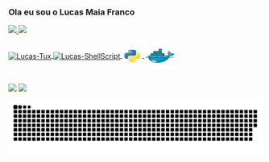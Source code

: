 ### Ola eu sou o Lucas Maia Franco

 <div>
  <a href="https://github.com/lucasmaiafranco">
  <img height="150em" src="https://github-readme-stats.vercel.app/api?username=lucasmaiafranco&show_icons=true&theme=chartreuse-dark&include_all_commits=true&count_private=true"/>
  <img height="150em" src="https://github-readme-stats.vercel.app/api/top-langs/?username=lucasmaiafranco&layout=compact&langs_count=7&theme=chartreuse-dark"/>
</div>

<div style="display: inline_block"><br>
  <img align="center" alt="Lucas-Tux" height="60" width="50" src="https://upload.wikimedia.org/wikipedia/commons/3/35/Tux.svg">
  <img align="center" alt="Lucas-ShellScript" height="40" width="120" src="https://img.shields.io/badge/Shell_Script-121011?style=for-the-badge&logo=gnu-bash&logoColor=white"> 
  <img align="center" alt="Lucas-Python" height="30" width="40" src="https://raw.githubusercontent.com/devicons/devicon/master/icons/python/python-original.svg">
  <img align="center" alt="Lucas-Docker" height="50" width="60" src="https://raw.githubusercontent.com/devicons/devicon/master/icons/docker/docker-original.svg">
</div>
  
##
  
<div> 
  <a href = "mailto:lucas.maiafranco@gmail.com"><img src="https://img.shields.io/badge/-Gmail-%23333?style=for-the-badge&logo=gmail&logoColor=white" target="_blank"></a>
  <a href="https://www.linkedin.com/in/lucasmaiafranco" target="_blank"><img src="https://img.shields.io/badge/-LinkedIn-%230077B5?style=for-the-badge&logo=linkedin&logoColor=white" target="_blank"></a> 
 
 
  ![Snake animation](https://github.com/lucasmaiafranco/lucasmaiafranco/blob/output/github-contribution-grid-snake.svg)
 
</div>
